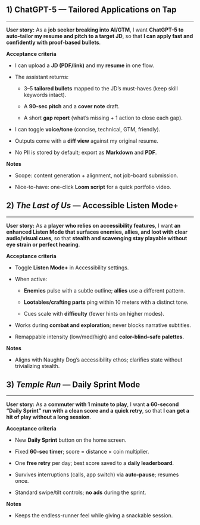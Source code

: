 ## 1) ChatGPT-5 — Tailored Applications on Tap
-------------------------------------------

**User story:** As a **job seeker breaking into AI/GTM**, I want **ChatGPT-5 to auto-tailor my resume and pitch to a target JD**, so that **I can apply fast and confidently with proof-based bullets**.

**Acceptance criteria**

*   I can upload a **JD (PDF/link)** and my **resume** in one flow.
    
*   The assistant returns:
    
    *   3–5 **tailored bullets** mapped to the JD’s must-haves (keep skill keywords intact).
        
    *   A **90-sec pitch** and a **cover note** draft.
        
    *   A short **gap report** (what’s missing + 1 action to close each gap).
        
*   I can toggle **voice/tone** (concise, technical, GTM, friendly).
    
*   Outputs come with a **diff view** against my original resume.
    
*   No PII is stored by default; export as **Markdown** and **PDF**.
    

**Notes**

*   Scope: content generation + alignment, not job-board submission.
    
*   Nice-to-have: one-click **Loom script** for a quick portfolio video.
    

## 2) _The Last of Us_ — Accessible Listen Mode+
---------------------------------------------

**User story:** As a **player who relies on accessibility features**, I want **an enhanced Listen Mode that surfaces enemies, allies, and loot with clear audio/visual cues**, so that **stealth and scavenging stay playable without eye strain or perfect hearing**.

**Acceptance criteria**

*   Toggle **Listen Mode+** in Accessibility settings.
    
*   When active:
    
    *   **Enemies** pulse with a subtle outline; **allies** use a different pattern.
        
    *   **Lootables/crafting parts** ping within 10 meters with a distinct tone.
        
    *   Cues scale with **difficulty** (fewer hints on higher modes).
        
*   Works during **combat and exploration**; never blocks narrative subtitles.
    
*   Remappable intensity (low/med/high) and **color-blind–safe palettes**.
    

**Notes**

*   Aligns with Naughty Dog’s accessibility ethos; clarifies state without trivializing stealth.
    

## 3) _Temple Run_ — Daily Sprint Mode
-----------------------------------

**User story:** As a **commuter with 1 minute to play**, I want **a 60-second “Daily Sprint” run with a clean score and a quick retry**, so that **I can get a hit of play without a long session**.

**Acceptance criteria**

*   New **Daily Sprint** button on the home screen.
    
*   Fixed **60-sec timer**; score = distance × coin multiplier.
    
*   One **free retry** per day; best score saved to a **daily leaderboard**.
    
*   Survives interruptions (calls, app switch) via **auto-pause**; resumes once.
    
*   Standard swipe/tilt controls; **no ads** during the sprint.
    

**Notes**

*   Keeps the endless-runner feel while giving a snackable session.
